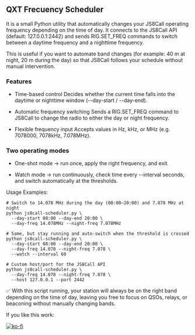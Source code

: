 
## QXT Frecuency Scheduler

It is a small Python utility that automatically changes your JS8Call operating frequency depending on the time of day. It connects to the JS8Call API (default: 127.0.0.1:2442) and sends RIG.SET_FREQ commands to switch between a daytime frequency and a nighttime frequency.

This is useful if you want to automate band changes (for example: 40 m at night, 20 m during the day) so that JS8Call follows your schedule without manual intervention.

### Features

- Time-based control
Decides whether the current time falls into the daytime or nighttime window (--day-start / --day-end).

- Automatic frequency switching
Sends a RIG.SET_FREQ command to JS8Call to change the radio to either the day or night frequency.

- Flexible frequency input
Accepts values in Hz, kHz, or MHz (e.g. 7078000, 7078kHz, 7.078MHz).

### Two operating modes

- One-shot mode → run once, apply the right frequency, and exit.

- Watch mode → run continuously, check time every --interval seconds, and switch automatically at the thresholds.

Usage Examples:

```shell
# Switch to 14.078 MHz during the day (08:00–20:00) and 7.078 MHz at night
python js8call-scheduler.py \
  --day-start 08:00 --day-end 20:00 \
  --day-freq 14.078MHz --night-freq 7.078MHz

# Same, but stay running and auto-switch when the threshold is crossed
python js8call-scheduler.py \
  --day-start 08:00 --day-end 20:00 \
  --day-freq 14.078 --night-freq 7.078 \
  --watch --interval 60

# Custom host/port for the JS8Call API
python js8call-scheduler.py \
  --day-freq 14.078 --night-freq 7.078 \
  --host 127.0.0.1 --port 2442
```

✅ With this script running, your station will always be on the right band depending on the time of day, leaving you free to focus on QSOs, relays, or beaconing without manually changing bands.


If you like this work:

[![ko-fi](https://ko-fi.com/img/githubbutton_sm.svg)](https://ko-fi.com/M4M81CV1EX)
